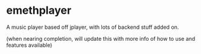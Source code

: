 emethplayer
===========

A music player based off jplayer, with lots of backend stuff added on. 

(when nearing completion, will update this with more info of how to use and features available)
